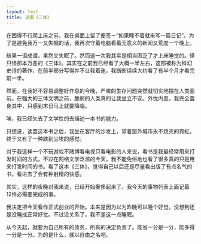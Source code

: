```yaml
---
layout: test
title: 读罢《三体》
---
```

在困得不行爬上床之前，我在桌面上留了便签－“如果睡不着就来写一篇日记”。为了是避免我万一又失眠的话，我再次守着电脑看着无意义的新闻又荒度一个晚上。

结果一语成谶，果然又失眠了。然而这一次我其实是相当困乏了才上床睡觉的。怪只怪那本万恶的《三体》。其实在之前我已经看了大概一半左右，这部被称为科幻史诗的著作，在前半部分写得并不让我着迷，我断断续续大约看了有半个月才看完前一半。

然而，在我好不容易调整好作息的今晚，严峻的生存问题突然就切实地摆在人类面前。在强大的三体文明之前，脆弱的人类真的让我坐立不安。外忧内患，我完全置身其中，只感到末日马上就要降临。

唉，我已经失去了文学性的去描述一本书的能力。

只想说，读罢这本书之后，我坐在客厅的沙发上，望着窗外城市永不熄灭的霓虹，终于又有了一种跌到尘埃的感觉。

对于我这样一个不玩游戏不赌博看电视只看电影的人来说，看书是我最经常用来打发时间的方式，不过在网络文学泛滥的今天，我不能免俗地也看了很多真的只是用来打发时间的书。看了这本《三体》，觉得自己以后还是尽量看出版了有点名气的书，看进去了会有种射精的快感。

其实，这样的夜晚对我来说，已经开始奢侈起来了。我今天的事物列表上面记着12件必需要完成的事。

我决定把今天看作正式创业的开始。本来是因为以为昨晚可以睡个好觉。没想到还是没睡成正常好觉。不过没关系了，我不差这一点睡眠。

从今天起，就要为自己所有的债务，所有的决定负责了。能省一分是一分，能多得一分是一分。为的是什么，就以自由之名吧。
